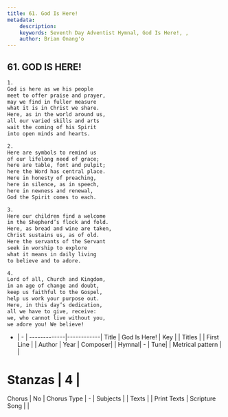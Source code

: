 ```yaml
---
title: 61. God Is Here!
metadata:
    description: 
    keywords: Seventh Day Adventist Hymnal, God Is Here!, , 
    author: Brian Onang'o
---
```



## 61. GOD IS HERE!

```txt
1.
God is here as we his people
meet to offer praise and prayer,
may we find in fuller measure
what it is in Christ we share.
Here, as in the world around us,
all our varied skills and arts
wait the coming of his Spirit
into open minds and hearts.

2.
Here are symbols to remind us
of our lifelong need of grace;
here are table, font and pulpit;
here the Word has central place.
Here in honesty of preaching,
here in silence, as in speech,
here in newness and renewal,
God the Spirit comes to each.

3.
Here our children find a welcome
in the Shepherd’s flock and fold.
Here, as bread and wine are taken,
Christ sustains us, as of old.
Here the servants of the Servant
seek in worship to explore
what it means in daily living
to believe and to adore.

4.
Lord of all, Church and Kingdom,
in an age of change and doubt,
keep us faithful to the Gospel,
help us work your purpose out.
Here, in this day’s dedication,
all we have to give, receive:
we, who cannot live without you,
we adore you! We believe!
```

- |   -  |
-------------|------------|
Title | God Is Here! |
Key |  |
Titles |  |
First Line |  |
Author | 
Year | 
Composer|  |
Hymnal|  - |
Tune|  |
Metrical pattern | |
# Stanzas | 4 |
Chorus | No |
Chorus Type | - |
Subjects |  |
Texts |  |
Print Texts | 
Scripture Song |  |
  
